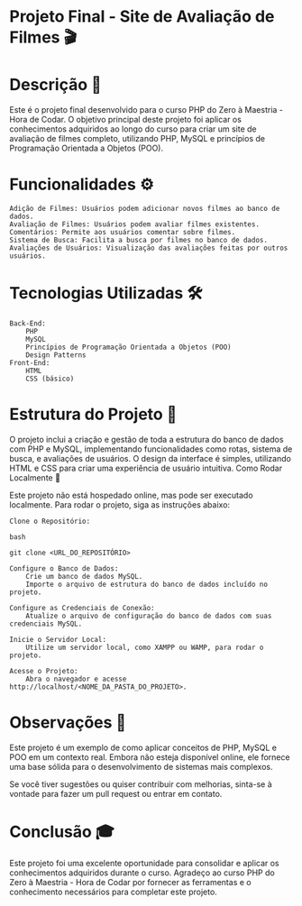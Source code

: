 <h1>Projeto Final - Site de Avaliação de Filmes 🎬</h1>
<h1>Descrição 📜</h1>

Este é o projeto final desenvolvido para o curso PHP do Zero à Maestria - Hora de Codar. O objetivo principal deste projeto foi aplicar os conhecimentos adquiridos ao longo do curso para criar um site de avaliação de filmes completo, utilizando PHP, MySQL e princípios de Programação Orientada a Objetos (POO).
<h1>Funcionalidades ⚙️</h1>

    Adição de Filmes: Usuários podem adicionar novos filmes ao banco de dados.
    Avaliação de Filmes: Usuários podem avaliar filmes existentes.
    Comentários: Permite aos usuários comentar sobre filmes.
    Sistema de Busca: Facilita a busca por filmes no banco de dados.
    Avaliações de Usuários: Visualização das avaliações feitas por outros usuários.

<h1>Tecnologias Utilizadas 🛠️</h1>

    Back-End:
        PHP
        MySQL
        Princípios de Programação Orientada a Objetos (POO)
        Design Patterns
    Front-End:
        HTML
        CSS (básico)

<h1>Estrutura do Projeto 📁</h1>

O projeto inclui a criação e gestão de toda a estrutura do banco de dados com PHP e MySQL, implementando funcionalidades como rotas, sistema de busca, e avaliações de usuários. O design da interface é simples, utilizando HTML e CSS para criar uma experiência de usuário intuitiva.
Como Rodar Localmente 🚀

Este projeto não está hospedado online, mas pode ser executado localmente. Para rodar o projeto, siga as instruções abaixo:

    Clone o Repositório:

    bash

    git clone <URL_DO_REPOSITÓRIO>

    Configure o Banco de Dados:
        Crie um banco de dados MySQL.
        Importe o arquivo de estrutura do banco de dados incluído no projeto.

    Configure as Credenciais de Conexão:
        Atualize o arquivo de configuração do banco de dados com suas credenciais MySQL.

    Inicie o Servidor Local:
        Utilize um servidor local, como XAMPP ou WAMP, para rodar o projeto.

    Acesse o Projeto:
        Abra o navegador e acesse http://localhost/<NOME_DA_PASTA_DO_PROJETO>.

<h1>Observações 📝</h1>

Este projeto é um exemplo de como aplicar conceitos de PHP, MySQL e POO em um contexto real. Embora não esteja disponível online, ele fornece uma base sólida para o desenvolvimento de sistemas mais complexos.

Se você tiver sugestões ou quiser contribuir com melhorias, sinta-se à vontade para fazer um pull request ou entrar em contato.
<h1>Conclusão 🎓</h1>

Este projeto foi uma excelente oportunidade para consolidar e aplicar os conhecimentos adquiridos durante o curso. Agradeço ao curso PHP do Zero à Maestria - Hora de Codar por fornecer as ferramentas e o conhecimento necessários para completar este projeto.

